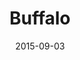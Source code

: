 ---
title: Buffalo
date: 2015-09-03
images: [both-side.jpg, side-picture.jpg]
props: [rbb, sb, green-happy-sticker, blue-happy-sticker, gold-crown, tiara, pink-hello-kitty-chair, flower-lights, freddie-mustache, aviators, rainbow-hair-extensions, judy-garland, picture-frame, watch, groucho-marx-glasses, horse, harley-jacket, ken-dodd]
---